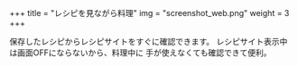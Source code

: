 +++
title = "レシピを見ながら料理"
img = "screenshot_web.png"
weight = 3
+++

保存したレシピからレシピサイトをすぐに確認できます。
レシピサイト表示中は画面OFFにならないから、料理中に
手が使えなくても確認できて便利。